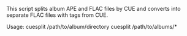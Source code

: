 This script splits album APE and FLAC files by CUE and converts into separate FLAC files with tags from CUE.

Usage:
cuesplit /path/to/album/directory
cuesplit /path/to/albums/*
